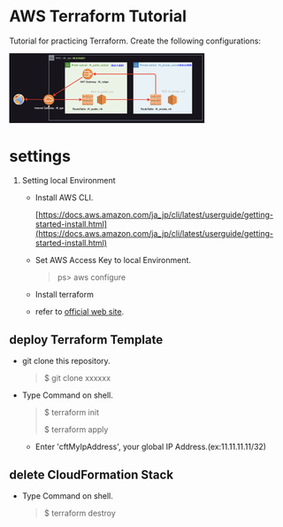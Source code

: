 # AWS Terraform Tutorial

Tutorial for practicing Terraform. Create the following configurations:

<img src="./asset/img/structure.png" width=70%/>

# settings

1. Setting local Environment

    - Install AWS CLI.

      [https://docs.aws.amazon.com/ja_jp/cli/latest/userguide/getting-started-install.html](https://docs.aws.amazon.com/ja_jp/cli/latest/userguide/getting-started-install.html)

    - Set AWS Access Key to local Environment.
      > ps> aws configure

    - Install terraform 
     - refer to [official web site](https://developer.hashicorp.com/terraform/install).

## deploy Terraform Template

- git clone this repository.
  > $ git clone xxxxxx

- Type Command on shell.  
  > $ terraform init
  > 
  > $ terraform apply 
  - Enter 'cftMyIpAddress', your global IP Address.(ex:11.11.11.11/32)

## delete CloudFormation Stack

- Type Command on shell.
  > $ terraform destroy
